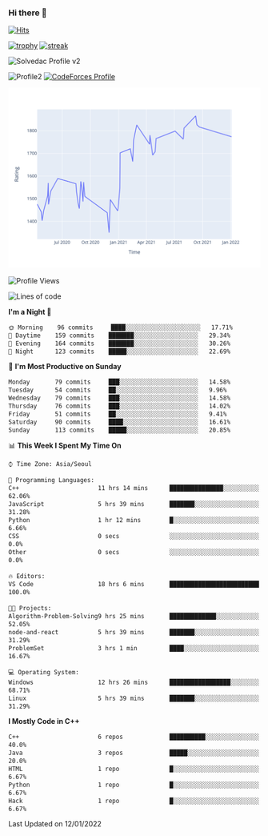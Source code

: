 ### Hi there 👋

<!--
**ingyu1008/ingyu1008** is a ✨ _special_ ✨ repository because its `README.md` (this file) appears on your GitHub profile.

Here are some ideas to get you started:

- 🔭 I’m currently working on ...
- 🌱 I’m currently learning ...
- 👯 I’m looking to collaborate on ...
- 🤔 I’m looking for help with ...
- 💬 Ask me about ...
- 📫 How to reach me: ...
- 😄 Pronouns: ...
- ⚡ Fun fact: ...
[![Github Profile](https://github-readme-stats.vercel.app/api?username=ingyu1008&count_private=true&hide=contribs,prs&show_icons=true&theme=vue-dark)](https://github.com/ingyu1008)  
-->
[![Hits](https://hits.seeyoufarm.com/api/count/incr/badge.svg?url=https%3A%2F%2Fgithub.com%2Fingyu1008)](https://github.com/ingyu1008)

[![trophy](https://github-profile-trophy.vercel.app/?username=ingyu1008&row=2&column=3&theme=flat)](https://github.com/ryo-ma/github-profile-trophy)
[![streak](https://github-readme-streak-stats.herokuapp.com/?user=ingyu1008)](https://github.com/ingyu1008)

<!-- ![Solvedac Profile](http://mazassumnida.wtf/api/v2/generate_badge?boj=ingyu1008) -->
![Solvedac Profile v2](https://github-readme-solvedac.hyp3rflow.vercel.app/api/?handle=ingyu1008)

![Profile2](https://github-readme-stats.vercel.app/api?username=ingyu1008&show_icons=true&hide_border=true&count_private=true)
[![CodeForces Profile](http://cf.leed.at?id=MatWhyTle)](https://codeforces.com/profile/MatWhyTle)

![Codeforces Graph](https://github.com/ingyu1008/Algorithm-Problem-Solving/blob/master/cfStats.svg)

<!--START_SECTION:waka-->
![Profile Views](http://img.shields.io/badge/Profile%20Views-9-blue)

![Lines of code](https://img.shields.io/badge/From%20Hello%20World%20I%27ve%20Written-235%20Thousand%20lines%20of%20code-blue)

**I'm a Night 🦉** 

```text
🌞 Morning    96 commits     ████░░░░░░░░░░░░░░░░░░░░░   17.71% 
🌆 Daytime    159 commits    ███████░░░░░░░░░░░░░░░░░░   29.34% 
🌃 Evening    164 commits    ███████░░░░░░░░░░░░░░░░░░   30.26% 
🌙 Night      123 commits    █████░░░░░░░░░░░░░░░░░░░░   22.69%

```
📅 **I'm Most Productive on Sunday** 

```text
Monday       79 commits     ███░░░░░░░░░░░░░░░░░░░░░░   14.58% 
Tuesday      54 commits     ██░░░░░░░░░░░░░░░░░░░░░░░   9.96% 
Wednesday    79 commits     ███░░░░░░░░░░░░░░░░░░░░░░   14.58% 
Thursday     76 commits     ███░░░░░░░░░░░░░░░░░░░░░░   14.02% 
Friday       51 commits     ██░░░░░░░░░░░░░░░░░░░░░░░   9.41% 
Saturday     90 commits     ████░░░░░░░░░░░░░░░░░░░░░   16.61% 
Sunday       113 commits    █████░░░░░░░░░░░░░░░░░░░░   20.85%

```


📊 **This Week I Spent My Time On** 

```text
⌚︎ Time Zone: Asia/Seoul

💬 Programming Languages: 
C++                      11 hrs 14 mins      ███████████████░░░░░░░░░░   62.06% 
JavaScript               5 hrs 39 mins       ███████░░░░░░░░░░░░░░░░░░   31.28% 
Python                   1 hr 12 mins        █░░░░░░░░░░░░░░░░░░░░░░░░   6.66% 
CSS                      0 secs              ░░░░░░░░░░░░░░░░░░░░░░░░░   0.0% 
Other                    0 secs              ░░░░░░░░░░░░░░░░░░░░░░░░░   0.0%

🔥 Editors: 
VS Code                  18 hrs 6 mins       █████████████████████████   100.0%

🐱‍💻 Projects: 
Algorithm-Problem-Solving9 hrs 25 mins       █████████████░░░░░░░░░░░░   52.05% 
node-and-react           5 hrs 39 mins       ███████░░░░░░░░░░░░░░░░░░   31.29% 
ProblemSet               3 hrs 1 min         ████░░░░░░░░░░░░░░░░░░░░░   16.67%

💻 Operating System: 
Windows                  12 hrs 26 mins      █████████████████░░░░░░░░   68.71% 
Linux                    5 hrs 39 mins       ███████░░░░░░░░░░░░░░░░░░   31.29%

```

**I Mostly Code in C++** 

```text
C++                      6 repos             ██████████░░░░░░░░░░░░░░░   40.0% 
Java                     3 repos             █████░░░░░░░░░░░░░░░░░░░░   20.0% 
HTML                     1 repo              █░░░░░░░░░░░░░░░░░░░░░░░░   6.67% 
Python                   1 repo              █░░░░░░░░░░░░░░░░░░░░░░░░   6.67% 
Hack                     1 repo              █░░░░░░░░░░░░░░░░░░░░░░░░   6.67%

```



 Last Updated on 12/01/2022
<!--END_SECTION:waka-->
